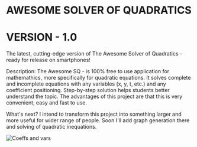 # AWESOME SOLVER OF QUADRATICS
# VERSION - 1.0
The latest, cutting-edge version of The Awesome Solver of Quadratics - ready for release on smartphones!

Description: The Awesome SQ - is 100% free to use application for mathemathics, more specifically for quadratic equations. It solves complete and incomplete equations with any variables (x, y, t, etc.) and any coefficient positioning. Step-by-step solution helps students better understand the topic. The advantages of this project are that this is very convenient, easy and fast to use.

What's next? I intend to transform this project into something larger and more useful for wider range of people. Soon I'll add graph generation there and solving of quadratic inequations.

![Coeffs and vars](https://user-images.githubusercontent.com/89663891/147412412-712f3771-adfe-425d-ba85-f5ced6304d35.png)
